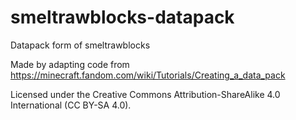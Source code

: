# smeltrawblocks-datapack
Datapack form of smeltrawblocks

Made by adapting code from https://minecraft.fandom.com/wiki/Tutorials/Creating_a_data_pack

Licensed under the Creative Commons Attribution-ShareAlike 4.0 International (CC BY-SA 4.0).
